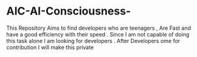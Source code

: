# AIC-AI-Consciousness-
This Repository Aims to find developers who are teenagers , Are Fast and have a good efficiency with their speed . Since I am not capable of doing this task alone I am looking for developers . After Developers ome for contribution I will make this private
